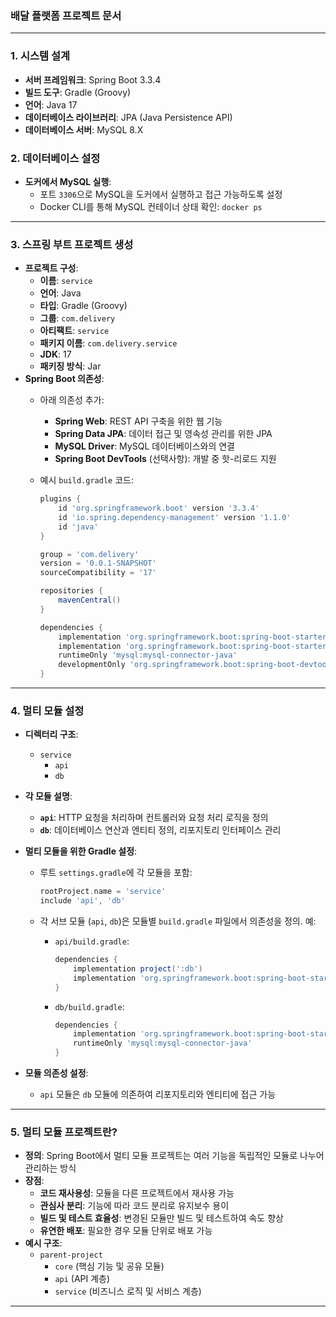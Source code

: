 
### 배달 플랫폼 프로젝트 문서

---

### 1. **시스템 설계**

- **서버 프레임워크**: Spring Boot 3.3.4
- **빌드 도구**: Gradle (Groovy)
- **언어**: Java 17
- **데이터베이스 라이브러리**: JPA (Java Persistence API)
- **데이터베이스 서버**: MySQL 8.X

### 2. **데이터베이스 설정**

- **도커에서 MySQL 실행**:
    - 포트 `3306`으로 MySQL을 도커에서 실행하고 접근 가능하도록 설정
    - Docker CLI를 통해 MySQL 컨테이너 상태 확인: `docker ps`

---

### 3. **스프링 부트 프로젝트 생성**

- **프로젝트 구성**:
    - **이름**: `service`
    - **언어**: Java
    - **타입**: Gradle (Groovy)
    - **그룹**: `com.delivery`
    - **아티팩트**: `service`
    - **패키지 이름**: `com.delivery.service`
    - **JDK**: 17
    - **패키징 방식**: Jar
- **Spring Boot 의존성**:
    - 아래 의존성 추가:
        - **Spring Web**: REST API 구축을 위한 웹 기능
        - **Spring Data JPA**: 데이터 접근 및 영속성 관리를 위한 JPA
        - **MySQL Driver**: MySQL 데이터베이스와의 연결
        - **Spring Boot DevTools** (선택사항): 개발 중 핫-리로드 지원
    - 예시 `build.gradle` 코드:

        ```groovy
        plugins {
            id 'org.springframework.boot' version '3.3.4'
            id 'io.spring.dependency-management' version '1.1.0'
            id 'java'
        }
        
        group = 'com.delivery'
        version = '0.0.1-SNAPSHOT'
        sourceCompatibility = '17'
        
        repositories {
            mavenCentral()
        }
        
        dependencies {
            implementation 'org.springframework.boot:spring-boot-starter-web'
            implementation 'org.springframework.boot:spring-boot-starter-data-jpa'
            runtimeOnly 'mysql:mysql-connector-java'
            developmentOnly 'org.springframework.boot:spring-boot-devtools'
        }
        
        ```


---

### 4. **멀티 모듈 설정**

- **디렉터리 구조**:
    - `service`
        - `api`
        - `db`
- **각 모듈 설명**:
    - **`api`**: HTTP 요청을 처리하며 컨트롤러와 요청 처리 로직을 정의
    - **`db`**: 데이터베이스 연산과 엔티티 정의, 리포지토리 인터페이스 관리
- **멀티 모듈을 위한 Gradle 설정**:
    - 루트 `settings.gradle`에 각 모듈을 포함:

        ```groovy
        rootProject.name = 'service'
        include 'api', 'db'
        
        ```

    - 각 서브 모듈 (`api`, `db`)은 모듈별 `build.gradle` 파일에서 의존성을 정의. 예:
        - `api/build.gradle`:

            ```groovy
            dependencies {
                implementation project(':db')
                implementation 'org.springframework.boot:spring-boot-starter-web'
            }
            
            ```

        - `db/build.gradle`:

            ```groovy
            dependencies {
                implementation 'org.springframework.boot:spring-boot-starter-data-jpa'
                runtimeOnly 'mysql:mysql-connector-java'
            }
            
            ```

- **모듈 의존성 설정**:
    - `api` 모듈은 `db` 모듈에 의존하여 리포지토리와 엔티티에 접근 가능

---

### 5. **멀티 모듈 프로젝트란?**

- **정의**: Spring Boot에서 멀티 모듈 프로젝트는 여러 기능을 독립적인 모듈로 나누어 관리하는 방식
- **장점**:
    - **코드 재사용성**: 모듈을 다른 프로젝트에서 재사용 가능
    - **관심사 분리**: 기능에 따라 코드 분리로 유지보수 용이
    - **빌드 및 테스트 효율성**: 변경된 모듈만 빌드 및 테스트하여 속도 향상
    - **유연한 배포**: 필요한 경우 모듈 단위로 배포 가능
- **예시 구조**:
    - `parent-project`
        - `core` (핵심 기능 및 공유 모듈)
        - `api` (API 계층)
        - `service` (비즈니스 로직 및 서비스 계층)



---